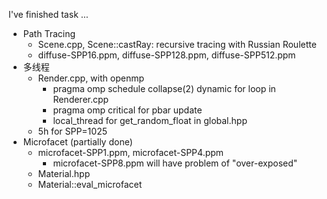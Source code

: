 
I've finished task ...

* Path Tracing
  * Scene.cpp, Scene::castRay: recursive tracing with Russian Roulette
  * diffuse-SPP16.ppm, diffuse-SPP128.ppm, diffuse-SPP512.ppm
* 多线程
  * Render.cpp, with openmp
    * pragma omp schedule collapse(2) dynamic for loop in Renderer.cpp
    * pragma omp critical for pbar update
    * local_thread for get_random_float in global.hpp
  * 5h for SPP=1025
* Microfacet (partially done)
  * microfacet-SPP1.ppm, microfacet-SPP4.ppm
    * microfacet-SPP8.ppm will have problem of "over-exposed"
  * Material.hpp
  * Material::eval_microfacet

  